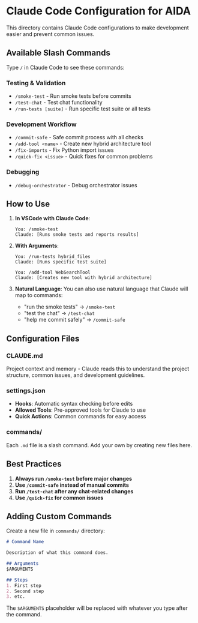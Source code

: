 # Claude Code Configuration for AIDA

This directory contains Claude Code configurations to make development easier and prevent common issues.

## Available Slash Commands

Type `/` in Claude Code to see these commands:

### Testing & Validation
- `/smoke-test` - Run smoke tests before commits
- `/test-chat` - Test chat functionality
- `/run-tests [suite]` - Run specific test suite or all tests

### Development Workflow
- `/commit-safe` - Safe commit process with all checks
- `/add-tool <name>` - Create new hybrid architecture tool
- `/fix-imports` - Fix Python import issues
- `/quick-fix <issue>` - Quick fixes for common problems

### Debugging
- `/debug-orchestrator` - Debug orchestrator issues

## How to Use

1. **In VSCode with Claude Code**:
   ```
   You: /smoke-test
   Claude: [Runs smoke tests and reports results]
   ```

2. **With Arguments**:
   ```
   You: /run-tests hybrid_files
   Claude: [Runs specific test suite]

   You: /add-tool WebSearchTool
   Claude: [Creates new tool with hybrid architecture]
   ```

3. **Natural Language**:
   You can also use natural language that Claude will map to commands:
   - "run the smoke tests" → `/smoke-test`
   - "test the chat" → `/test-chat`
   - "help me commit safely" → `/commit-safe`

## Configuration Files

### CLAUDE.md
Project context and memory - Claude reads this to understand the project structure, common issues, and development guidelines.

### settings.json
- **Hooks**: Automatic syntax checking before edits
- **Allowed Tools**: Pre-approved tools for Claude to use
- **Quick Actions**: Common commands for easy access

### commands/
Each `.md` file is a slash command. Add your own by creating new files here.

## Best Practices

1. **Always run `/smoke-test` before major changes**
2. **Use `/commit-safe` instead of manual commits**
3. **Run `/test-chat` after any chat-related changes**
4. **Use `/quick-fix` for common issues**

## Adding Custom Commands

Create a new file in `commands/` directory:

```markdown
# Command Name

Description of what this command does.

## Arguments
$ARGUMENTS

## Steps
1. First step
2. Second step
3. etc.
```

The `$ARGUMENTS` placeholder will be replaced with whatever you type after the command.

